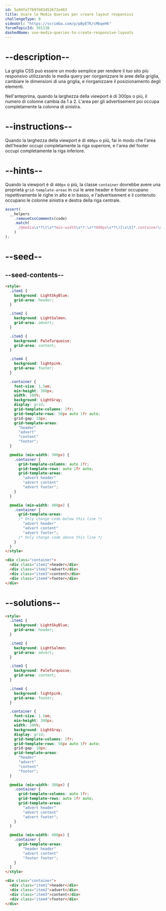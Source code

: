 ```yaml
---
id: 5a94fe7769fb03452672e463
title: Usare le Media Queries per creare layout responsivi
challengeType: 0
videoUrl: "https://scrimba.com/p/pByETK/cMbqeHk"
forumTopicId: 301138
dashedName: use-media-queries-to-create-responsive-layouts
---
```


# --description--

La griglia CSS può essere un modo semplice per rendere il tuo sito più responsivo utilizzando le media query per riorganizzare le aree della griglia, cambiare le dimensioni di una griglia, e riorganizzare il posizionamento degli elementi.

Nell'anteprima, quando la larghezza della viewport è di 300px o più, il numero di colonne cambia da 1 a 2. L'area per gli advertisement poi occupa completamente la colonna di sinistra.

# --instructions--

Quando la larghezza della viewport è di `400px` o più, fai in modo che l'area dell'header occupi completamente la riga superiore, e l'area del footer occupi completamente la riga inferiore.

# --hints--

Quando la viewport è di `400px` o più, la classe `container` dovrebbe avere una proprietà `grid-template-areas` in cui le aree header e footer occupano rispettivamente le righe in alto e in basso, e l'advertisement e il contenuto occupano le colonne sinistra e destra della riga centrale.

```js
assert(
  __helpers
    .removeCssComments(code)
    .match(
      /@media\s*?\(\s*?min-width\s*?:\s*?400px\s*?\)[\s\S]*.container\s*?{[\s\S]*grid-template-areas\s*?:\s*?"\s*?header\s*?header\s*?"\s*?"\s*?advert\s*?content\s*?"\s*?"\s*?footer\s*?footer\s*?"\s*?;[\s\S]*}/gi
    )
);
```

# --seed--

## --seed-contents--

```html
<style>
  .item1 {
    background: LightSkyBlue;
    grid-area: header;
  }

  .item2 {
    background: LightSalmon;
    grid-area: advert;
  }

  .item3 {
    background: PaleTurquoise;
    grid-area: content;
  }

  .item4 {
    background: lightpink;
    grid-area: footer;
  }

  .container {
    font-size: 1.5em;
    min-height: 300px;
    width: 100%;
    background: LightGray;
    display: grid;
    grid-template-columns: 1fr;
    grid-template-rows: 50px auto 1fr auto;
    grid-gap: 10px;
    grid-template-areas:
      "header"
      "advert"
      "content"
      "footer";
  }

  @media (min-width: 300px) {
    .container {
      grid-template-columns: auto 1fr;
      grid-template-rows: auto 1fr auto;
      grid-template-areas:
        "advert header"
        "advert content"
        "advert footer";
    }
  }

  @media (min-width: 400px) {
    .container {
      grid-template-areas:
      /* Only change code below this line */
        "advert header"
        "advert content"
        "advert footer";
      /* Only change code above this line */
    }
  }
</style>

<div class="container">
  <div class="item1">header</div>
  <div class="item2">advert</div>
  <div class="item3">content</div>
  <div class="item4">footer</div>
</div>
```

# --solutions--

```html
<style>
  .item1 {
    background: LightSkyBlue;
    grid-area: header;
  }

  .item2 {
    background: LightSalmon;
    grid-area: advert;
  }

  .item3 {
    background: PaleTurquoise;
    grid-area: content;
  }

  .item4 {
    background: lightpink;
    grid-area: footer;
  }

  .container {
    font-size: 1.5em;
    min-height: 300px;
    width: 100%;
    background: LightGray;
    display: grid;
    grid-template-columns: 1fr;
    grid-template-rows: 50px auto 1fr auto;
    grid-gap: 10px;
    grid-template-areas:
      "header"
      "advert"
      "content"
      "footer";
  }

  @media (min-width: 300px) {
    .container {
      grid-template-columns: auto 1fr;
      grid-template-rows: auto 1fr auto;
      grid-template-areas:
        "advert header"
        "advert content"
        "advert footer";
    }
  }

  @media (min-width: 400px) {
    .container {
      grid-template-areas:
        "header header"
        "advert content"
        "footer footer";
    }
  }
</style>

<div class="container">
  <div class="item1">header</div>
  <div class="item2">advert</div>
  <div class="item3">content</div>
  <div class="item4">footer</div>
</div>
```
